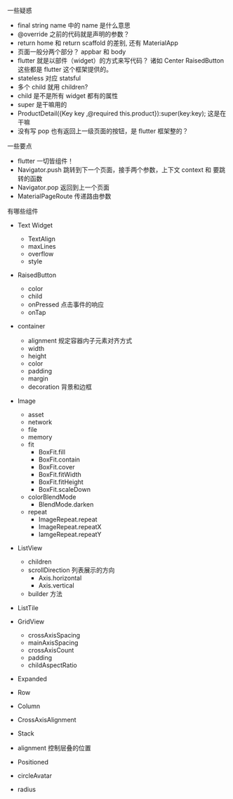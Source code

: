 一些疑惑

- final string name 中的 name 是什么意思
- @override 之前的代码就是声明的参数？
- return home 和 return scaffold 的差别, 还有 MaterialApp
- 页面一般分两个部分？ appbar 和 body
- flutter 就是以部件（widget）的方式来写代码？
  诸如 Center RaisedButton 这些都是 flutter 这个框架提供的。
- stateless 对应 statsful
- 多个 child 就用 children?
- child 是不是所有 widget 都有的属性
- super 是干嘛用的
- ProductDetail({Key key ,@required this.product}):super(key:key);
  这是在干嘛
- 没有写 pop 也有返回上一级页面的按钮，是 flutter 框架整的？

一些要点

- flutter 一切皆组件！
- Navigator.push 跳转到下一个页面，接手两个参数，上下文 context 和 要跳转的函数
- Navigator.pop 返回到上一个页面
- MaterialPageRoute 传递路由参数

有哪些组件

- Text Widget

  - TextAlign
  - maxLines
  - overflow
  - style

- RaisedButton

  - color
  - child
  - onPressed 点击事件的响应
  - onTap

- container

  - alignment 规定容器内子元素对齐方式
  - width
  - height
  - color
  - padding
  - margin
  - decoration 背景和边框

- Image

  - asset
  - network
  - file
  - memory
  - fit
    - BoxFit.fill
    - BoxFit.contain
    - BoxFit.cover
    - BoxFit.fitWidth
    - BoxFit.fitHeight
    - BoxFit.scaleDown
  - colorBlendMode
    - BlendMode.darken
  - repeat
    - ImageRepeat.repeat
    - ImageRepeat.repeatX
    - IamgeRepeat.repeatY

- ListView

  - children
  - scrollDirection 列表展示的方向
    - Axis.horizontal
    - Axis.vertical
  - builder 方法

- ListTile

- GridView

  - crossAxisSpacing
  - mainAxisSpacing
  - crossAxisCount
  - padding
  - childAspectRatio

- Expanded

- Row

- Column
- CrossAxisAlignment

- Stack
- alignment 控制层叠的位置

- Positioned
- circleAvatar
- radius
